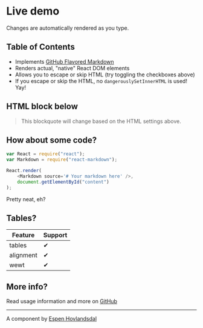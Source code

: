 # Live demo

Changes are automatically rendered as you type.

## Table of Contents

-   Implements [GitHub Flavored Markdown](https://github.github.com/gfm/)
-   Renders actual, "native" React DOM elements
-   Allows you to escape or skip HTML (try toggling the checkboxes above)
-   If you escape or skip the HTML, no `dangerouslySetInnerHTML` is used! Yay!

## HTML block below

<blockquote>
  This blockquote will change based on the HTML settings above.
</blockquote>

## How about some code?

```js
var React = require("react");
var Markdown = require("react-markdown");

React.render(
    <Markdown source='# Your markdown here' />,
    document.getElementById("content")
);
```

Pretty neat, eh?

## Tables?

| Feature   | Support |
| --------- | ------- |
| tables    | ✔       |
| alignment | ✔       |
| wewt      | ✔       |

## More info?

Read usage information and more on [GitHub](//github.com/rexxars/react-markdown)

---

A component by [Espen Hovlandsdal](https://espen.codes/)
